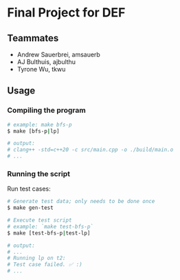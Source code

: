 # Final Project for DEF

## Teammates

* Andrew Sauerbrei, amsauerb
* AJ Bulthuis, ajbulthu
* Tyrone Wu, tkwu

## Usage

### Compiling the program

```sh
# example: make bfs-p
$ make [bfs-p|lp]

# output: 
# clang++ -std=c++20 -c src/main.cpp -o ./build/main.o
# ...
```

### Running the script

<!-- Before execution: 
```sh
# May need to convert Windows line ending to Unix
$ sed -i -e 's/\r$//' run_mst.sh

# Make the script executable
$ chmod +x run_mst.sh
``` -->

Run test cases:  
```sh
# Generate test data; only needs to be done once
$ make gen-test

# Execute test script
# example: `make test-bfs-p`
$ make [test-bfs-p|test-lp]

# output: 
# ...
# Running lp on t2:
# Test case failed. ✅ :)
# ...
```

<!-- Script execution:  
Setting `k` to `1` in the D-ary Heap (D = 2^k) is equivalent to a Binary Heap:
```sh
# Execute script
# example: `./run_mst.sh prim 1 < ./data/input_01.gph`
$ ./run_mst.sh [primLazy|prim|kruskal]

# arguments:
#   [primLazy|prim|kruskal]     MST algorithm to use
#     - primLazy                    Prim-Jarnik's algorithm with lazy deletion and no decrease key
#     - prim                        Prim-Jarnik's algorithm with decrease key
``` -->

<!-- Example Usages:
```sh
# Prim's with lazy deletion and binary heap
$ ./run_mst.sh primLazy 1 < [file_path]

# Prim's with decrease key and d-ary heap of d = 2^k
$ ./run_mst.sh prim [k_value] < [file_path]

# Kruskal's with disjoint sets with rank and binary heap
$ ./run_mst.sh kruskal 1 < [file_path]
``` -->
